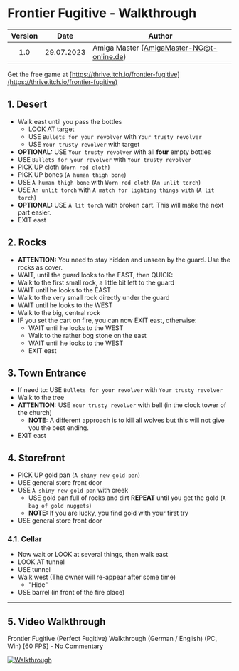 # Frontier Fugitive - Walkthrough

| Version | Date       | Author                                    |
|:-------:|------------|-------------------------------------------|
|   1.0   | 29.07.2023 | Amiga Master (AmigaMaster-NG@t-online.de) |

Get the free game at [https://thrive.itch.io/frontier-fugitive](https://thrive.itch.io/frontier-fugitive)

## 1. Desert

- Walk east until you pass the bottles
  - LOOK AT target
  - USE `Bullets for your revolver` with `Your trusty revolver`
  - USE `Your trusty revolver` with target
- **OPTIONAL:** USE `Your trusty revolver` with all **four** empty bottles
- USE `Bullets for your revolver` with `Your trusty revolver`
- PICK UP cloth (`Worn red cloth`)
- PICK UP bones (`A human thigh bone`)
- USE `A human thigh bone` with `Worn red cloth` (`An unlit torch`)
- USE `An unlit torch` with `A match for lighting things with` (`A lit torch`)
- **OPTIONAL:** USE `A lit torch` with broken cart. This will make the next part easier.
- EXIT east

## 2. Rocks

- **ATTENTION:** You need to stay hidden and unseen by the guard. Use the rocks as cover.
- WAIT, until the guard looks to the EAST, then QUICK:
- Walk to the first small rock, a little bit left to the guard
- WAIT until he looks to the EAST
- Walk to the very small rock directly under the guard
- WAIT until he looks to the WEST
- Walk to the big, central rock
- IF you set the cart on fire, you can now EXIT east, otherwise:
  - WAIT until he looks to the WEST
  - Walk to the rather bog stone on the east
  - WAIT until he looks to the WEST
  - EXIT east

## 3. Town Entrance

- If need to: USE `Bullets for your revolver` with `Your trusty revolver`
- Walk to the tree
- **ATTENTION:** USE `Your trusty revolver` with bell (in the clock tower of the church)
  - **NOTE:** A different approach is to kill all wolves but this will not give you the best ending.
- EXIT east

## 4. Storefront

- PICK UP gold pan (`A shiny new gold pan`)
- USE general store front door
- USE `A shiny new gold pan` with creek
  - USE gold pan full of rocks and dirt **REPEAT** until you get the gold (`A bag of gold nuggets`)
  - **NOTE:** If you are lucky, you find gold with your first try
- USE general store front door

### 4.1. Cellar

- Now wait or LOOK at several things, then walk east
- LOOK AT tunnel
- USE tunnel
- Walk west (The owner will re-appear after some time)
  - "Hide"
- USE barrel (in front of the fire place)

--------------------------------------------------------------------------------

## 5. Video Walkthrough

Frontier Fugitive (Perfect Fugitive) Walkthrough (German / English) (PC, Win) [60 FPS] - No Commentary

[![Walkthrough](https://img.youtube.com/vi/xL2auHn5SZU/0.jpg)](https://www.youtube.com/watch?v=xL2auHn5SZU)
